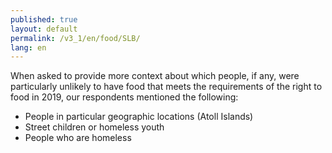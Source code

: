```yaml
---
published: true
layout: default
permalink: /v3_1/en/food/SLB/
lang: en
---
```

When asked to provide more context about which people, if any, were particularly unlikely to have food that meets the requirements of the right to food in 2019, our respondents mentioned the following:
- People in particular geographic locations (Atoll Islands) 
- Street children or homeless youth 
- People who are homeless
